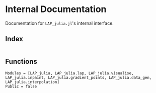 # Internal Documentation

Documentation for `LAP_julia.jl`'s internal interface.

## Index

```@index
```

## Functions

```@autodocs
Modules = [LAP_julia, LAP_julia.lap, LAP_julia.visualise, LAP_julia.inpaint, LAP_julia.gradient_points, LAP_julia.data_gen, LAP_julia.interpolation]
Public = false
```
